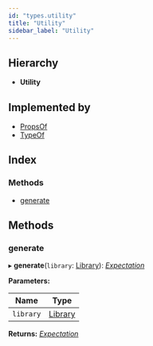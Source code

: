 ```yaml
---
id: "types.utility"
title: "Utility"
sidebar_label: "Utility"
---
```


## Hierarchy

* **Utility**

## Implemented by

* [PropsOf](../classes/propsof.md)
* [TypeOf](../classes/typeof.md)

## Index

### Methods

* [generate](types.utility.md#generate)

## Methods

###  generate

▸ **generate**(`library`: [Library](types.library.md)): *[Expectation](../modules/types.md#expectation)*

**Parameters:**

Name | Type |
------ | ------ |
`library` | [Library](types.library.md) |

**Returns:** *[Expectation](../modules/types.md#expectation)*
